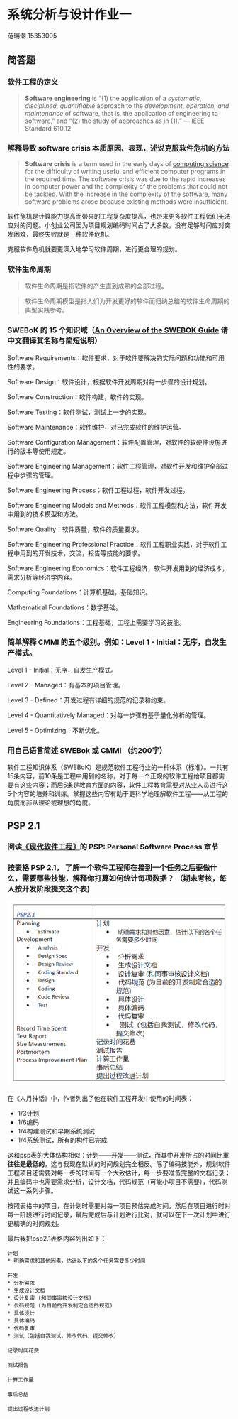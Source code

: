 # 系统分析与设计作业一

范瑞潮 15353005

## 简答题

### **软件工程的定义**

>**Software engineering** is “(1) the application of a _systematic, disciplined, quantifiable_ approach to the _development, operation, and maintenance_ of software, that is, the application of engineering to software,” and “(2) the study of approaches as in (1).” –– IEEE Standard 610.12

### **解释导致 software crisis 本质原因、表现，述说克服软件危机的方法**

>**Software crisis** is a term used in the early days of [computing science](https://en.wikipedia.org/wiki/Computing_science "Computing science") for the difficulty of writing useful and efficient computer programs in the required time. The software crisis was due to the rapid increases in computer power and the complexity of the problems that could not be tackled. With the increase in the complexity of the software, many software problems arose because existing methods were insufficient.

软件危机是计算能力提高而带来的工程复杂度提高，也带来更多软件工程师们无法应对的问题。小创业公司因为项目规划编码时间占了大多数，没有足够时间应对突发困难，最终失败就是一种软件危机。

克服软件危机就要更深入地学习软件周期，进行更合理的规划。

### **软件生命周期**

> 软件生命周期是指软件的产生直到成熟的全部过程。

> 软件生命周期模型是指人们为开发更好的软件而归纳总结的软件生命周期的典型实践参考。

### **SWEBoK 的 15 个知识域（[An Overview of the SWEBOK Guide](https://www.sebokwiki.org/wiki/An_Overview_of_the_SWEBOK_Guide) 请中文翻译其名称与简短说明）**

Software Requirements：软件要求，对于软件要解决的实际问题和功能和可用性的要求。

Software Design：软件设计，根据软件开发周期对每一步骤的设计规划。

Software Construction：软件构建，软件的实现。

Software Testing：软件测试，测试上一步的实现。

Software Maintenance：软件维护，对已完成软件的维护运营。

Software Configuration Management：软件配置管理，对软件的软硬件设施进行的版本等使用规定。

Software Engineering Management：软件工程管理，对软件开发和维护全部过程中步骤的管理。

Software Engineering Process：软件工程过程，软件开发过程。

Software Engineering Models and Methods：软件工程模型和方法，软件开发中用到的技术模型和方法。

Software Quality：软件质量，软件的质量要求。

Software Engineering Professional Practice：软件工程职业实践，对于软件工程中用到的开发技术，交流，报告等技能的要求。

Software Engineering Economics：软件工程经济，软件开发用到的经济成本，需求分析等经济学内容。

Computing Foundations：计算机基础，基础知识。

Mathematical Foundations：数学基础。

Engineering Foundations：工程基础，工程上需要学习的技能。

### **简单解释 CMMI 的五个级别。例如：Level 1 - Initial：无序，自发生产模式。**

Level 1 - Initial：无序，自发生产模式。

Level 2 - Managed：有基本的项目管理。

Level 3 - Defined：开发过程有详细的规范的记录和约束。

Level 4 - Quantitatively Managed：对每一步骤有基于量化分析的管理。

Level 5 - Optimizing：不断优化。

### **用自己语言简述 SWEBok 或 CMMI （约200字）**

软件工程知识体系（SWEBoK）是规范软件工程行业的一种体系（标准）。一共有15条内容，前10条是工程中用到的名称，对于每一个正规的软件工程给项目都需要有这些内容；而后5条是教育方面的内容，软件工程教育需要对从业人员进行这5个内容的培养和训练。掌握这些内容有助于更科学地理解软件工程——从工程的角度而非从理论或理想的角度。

## PSP 2.1

### **阅读[《现代软件工程》](https://www.cnblogs.com/xinz/archive/2011/11/27/2265425.html)的 PSP: Personal Software Process 章节**

### **按表格 PSP 2.1， 了解一个软件工程师在接到一个任务之后要做什么，需要哪些技能，解释你打算如何统计每项数据？ （期末考核，每人按开发阶段提交这个表)**

![psp2.1](psp.png)

在《人月神话》中，作者列出了他在软件工程开发中使用的时间表：
* 1/3计划
* 1/6编码
* 1/4构建测试和早期系统测试
* 1/4系统测试，所有的构件已完成

这和psp表的大体结构相似：计划——开发——测试，而其中开发所占的时间比重**往往是最低的**，这与我现在默认的时间规划完全相反。除了编码技能外，规划软件工程项目还需要对每一步的时间有一个大致估计，每一步要准备完整的文档记录；并且编码中也需要需求分析，设计文档，代码规范（可能小项目不需要），代码测试这一系列步骤。

按照表格中的项目，在计划时需要对每一项目预估完成时间，然后在项目进行时对每一阶段进行时间记录，最后完成后与计划进行比对，就可以在下一次计划中进行更精确的时间规划。

最后我把psp2.1表格内容列出如下：

```
计划
* 明确需求和其他因素，估计以下的各个任务需要多少时间

开发
* 分析需求
* 生成设计文档
* 设计复审 (和同事审核设计文档)
* 代码规范 (为目前的开发制定合适的规范)
* 具体设计
* 具体编码
* 代码复审
* 测试（包括自我测试，修改代码，提交修改）

记录时间花费

测试报告

计算工作量

事后总结

提出过程改进计划
```
